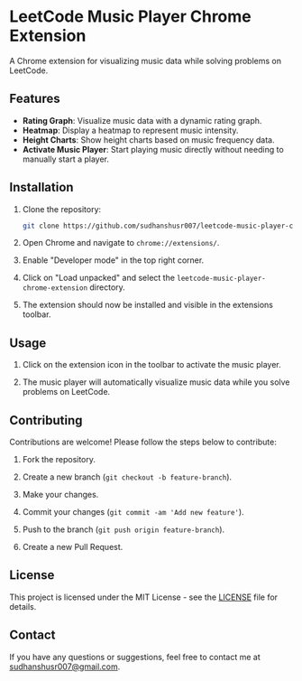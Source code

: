 # LeetCode Music Player Chrome Extension

A Chrome extension for visualizing music data while solving problems on LeetCode.

## Features

- **Rating Graph**: Visualize music data with a dynamic rating graph.
- **Heatmap**: Display a heatmap to represent music intensity.
- **Height Charts**: Show height charts based on music frequency data.
- **Activate Music Player**: Start playing music directly without needing to manually start a player.

## Installation

1. Clone the repository:
   ```bash
   git clone https://github.com/sudhanshusr007/leetcode-music-player-chrome-extension.git
   ```

2. Open Chrome and navigate to `chrome://extensions/`.

3. Enable "Developer mode" in the top right corner.

4. Click on "Load unpacked" and select the `leetcode-music-player-chrome-extension` directory.

5. The extension should now be installed and visible in the extensions toolbar.

## Usage

1. Click on the extension icon in the toolbar to activate the music player.

2. The music player will automatically visualize music data while you solve problems on LeetCode.

## Contributing

Contributions are welcome! Please follow the steps below to contribute:

1. Fork the repository.

2. Create a new branch (`git checkout -b feature-branch`).

3. Make your changes.

4. Commit your changes (`git commit -am 'Add new feature'`).

5. Push to the branch (`git push origin feature-branch`).

6. Create a new Pull Request.

## License

This project is licensed under the MIT License - see the [LICENSE](LICENSE) file for details.

## Contact

If you have any questions or suggestions, feel free to contact me at sudhanshusr007@gmail.com.
